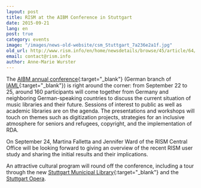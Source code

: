 ```yaml
---
layout: post
title: RISM at the AIBM Conference in Stuttgart
date: 2015-09-21
lang: en
post: true
category: events
image: "/images/news-old-website/csm_Stuttgart_7a236e2a1f.jpg"
old_url: http://www.rism.info/en/home/newsdetails/browse/45/article/64/rism-at-the-aibm-conference-in-stuttgart.html
email: contact@rism.info
author: Anne-Marie Wurster
---
```


The [AIBM annual conference](http://www.aibm.info/tagungen/2015-stuttgart/){:target="_blank"} (German branch of [IAML](http://www.iaml.info/){:target="_blank"}) is right around the corner: from September 22 to 25, around 160 participants will come together from Germany and neighboring German-speaking countries to discuss the current situation of music libraries and their future. Sessions of interest to public as well as academic libraries are on the agenda. The presentations and workshops will touch on themes such as digitization projects, strategies for an inclusive atmosphere for seniors and refugees, copyright, and the implementation of RDA.

On September 24, Martina Falletta and Jennifer Ward of the RISM Central Office will be looking forward to giving an overview of the recent RISM user study and sharing the initial results and their implications.

An attractive cultural program will round off the conference, including a tour through the new [Stuttgart Municipal Library](http://www1.stuttgart.de/stadtbibliothek/){:target="_blank"} and the [Stuttgart Opera](http://www.oper-stuttgart.de/ "external-link-new-window").